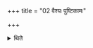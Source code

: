 +++
title = "02 वैश्यः पुष्टिकामः"

+++

<details><summary>थिते</summary>

वैश्यः पुष्टिकामः २
</details>
